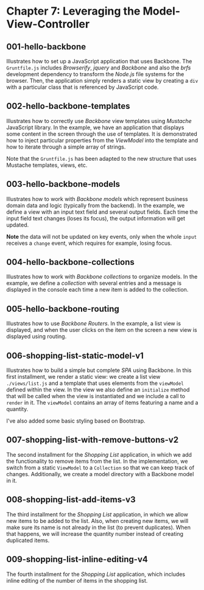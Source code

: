 # Chapter 7: Leveraging the Model-View-Controller

## 001-hello-backbone
Illustrates how to set up a JavaScript application that uses Backbone. The `Gruntfile.js` includes *Browserify*, *jquery* and *Backbone* and also the *brfs* development dependency to transform the *Node.js* file systems for the browser.
Then, the application simply renders a static view by creating a `div` with a particular class that is referenced by JavaScript code.

## 002-hello-backbone-templates
Illustrates how to correctly use *Backbone* view templates using *Mustache* JavaScript library. In the example, we have an application that displays some content in the screen through the use of templates. It is demonstrated how to inject particular properties from the *ViewModel* into the template and how to iterate through a simple array of strings.

Note that the `Gruntfile.js` has been adapted to the new structure that uses Mustache templates, views, etc.

## 003-hello-backbone-models
Illustrates how to work with *Backbone models* which represent business domain data and logic (typically from the backend). In the example, we define a view with an input text field and several output fields. Each time the input field text changes (loses its focus), the output information will get updated.

**Note** the data will not be updated on key events, only when the whole `input` receives a `change` event, which requires for example, losing focus.  

## 004-hello-backbone-collections
Illustrates how to work with *Backbone collections* to organize models. In the example, we define a *collection* with several entries and a message is displayed in the console each time a new item is added to the collection.

## 005-hello-backbone-routing
Illustrates how to use *Backbone Routers*. In the example, a list view is displayed, and when the user clicks on the item on the screen a new view is displayed using routing.

## 006-shopping-list-static-model-v1
Illustrates how to build a simple but complete *SPA* using Backbone. In this first installment, we render a static view: we create a list view `./views/list.js` and a template that uses elements from the `viewModel` defined within the view. In the view we also define an `initialize` method that will be called when the view is instantiated and we include a call to `render` in it.
The `viewModel` contains an array of items featuring a name and a quantity.

I've also added some basic styling based on Bootstrap.

## 007-shopping-list-with-remove-buttons-v2
The second installment for the *Shopping List* application, in which we add the functionality to remove items from the list. In the implementation, we switch from a static `ViewModel` to a `Collection` so that we can keep track of changes. Additionally, we create a model directory with a Backbone model in it.

## 008-shopping-list-add-items-v3
The third installment for the *Shopping List* application, in which we allow new items to be added to the list. Also, when creating new items, we will make sure its name is not already in the list (to prevent duplicates). When that happens, we will increase the quantity number instead of creating duplicated items.

## 009-shopping-list-inline-editing-v4
The fourth installment for the *Shopping List* application, which includes inline editing of the number of items in the shopping list.
